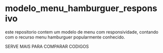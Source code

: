 # modelo_menu_hamburguer_responsivo
este repositorio contem um modelo de menu com responsividade, contando com o recurso menu hamburguer popularmente conhecido.

SERVE MAIS PARA COMPARAR CODIGOS
